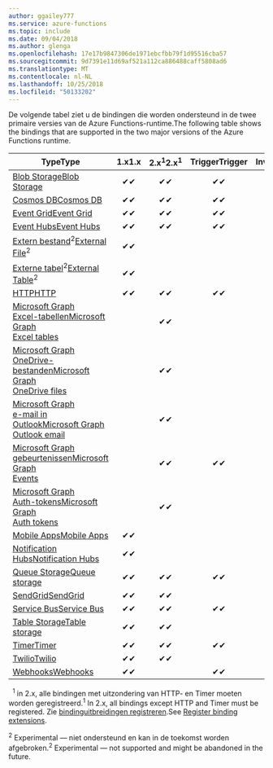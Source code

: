 ```yaml
---
author: ggailey777
ms.service: azure-functions
ms.topic: include
ms.date: 09/04/2018
ms.author: glenga
ms.openlocfilehash: 17e17b9847306de1971ebcfbb79f1d95516cba57
ms.sourcegitcommit: 9d7391e11d69af521a112ca886488caff5808ad6
ms.translationtype: MT
ms.contentlocale: nl-NL
ms.lasthandoff: 10/25/2018
ms.locfileid: "50133202"
---
```


<span data-ttu-id="0da27-101">De volgende tabel ziet u de bindingen die worden ondersteund in de twee primaire versies van de Azure Functions-runtime.</span><span class="sxs-lookup"><span data-stu-id="0da27-101">The following table shows the bindings that are supported in the two major versions of the Azure Functions runtime.</span></span>

| <span data-ttu-id="0da27-102">Type</span><span class="sxs-lookup"><span data-stu-id="0da27-102">Type</span></span> | <span data-ttu-id="0da27-103">1.x</span><span class="sxs-lookup"><span data-stu-id="0da27-103">1.x</span></span> | <span data-ttu-id="0da27-104">2.x<sup>1</sup></span><span class="sxs-lookup"><span data-stu-id="0da27-104">2.x<sup>1</sup></span></span> | <span data-ttu-id="0da27-105">Trigger</span><span class="sxs-lookup"><span data-stu-id="0da27-105">Trigger</span></span> | <span data-ttu-id="0da27-106">Invoer</span><span class="sxs-lookup"><span data-stu-id="0da27-106">Input</span></span> | <span data-ttu-id="0da27-107">Uitvoer</span><span class="sxs-lookup"><span data-stu-id="0da27-107">Output</span></span> |  
| ---- | :-: | :-: | :------: | :---: | :----: |
| [<span data-ttu-id="0da27-108">Blob Storage</span><span class="sxs-lookup"><span data-stu-id="0da27-108">Blob Storage</span></span>](../articles/azure-functions/functions-bindings-storage-blob.md)          |<span data-ttu-id="0da27-109">✔</span><span class="sxs-lookup"><span data-stu-id="0da27-109">✔</span></span>|<span data-ttu-id="0da27-110">✔</span><span class="sxs-lookup"><span data-stu-id="0da27-110">✔</span></span>|<span data-ttu-id="0da27-111">✔</span><span class="sxs-lookup"><span data-stu-id="0da27-111">✔</span></span>|<span data-ttu-id="0da27-112">✔</span><span class="sxs-lookup"><span data-stu-id="0da27-112">✔</span></span>|<span data-ttu-id="0da27-113">✔</span><span class="sxs-lookup"><span data-stu-id="0da27-113">✔</span></span>|  
| [<span data-ttu-id="0da27-114">Cosmos DB</span><span class="sxs-lookup"><span data-stu-id="0da27-114">Cosmos DB</span></span>](../articles/azure-functions/functions-bindings-documentdb.md)               |<span data-ttu-id="0da27-115">✔</span><span class="sxs-lookup"><span data-stu-id="0da27-115">✔</span></span>|<span data-ttu-id="0da27-116">✔</span><span class="sxs-lookup"><span data-stu-id="0da27-116">✔</span></span>|<span data-ttu-id="0da27-117">✔</span><span class="sxs-lookup"><span data-stu-id="0da27-117">✔</span></span>|<span data-ttu-id="0da27-118">✔</span><span class="sxs-lookup"><span data-stu-id="0da27-118">✔</span></span>|<span data-ttu-id="0da27-119">✔</span><span class="sxs-lookup"><span data-stu-id="0da27-119">✔</span></span>|  
| [<span data-ttu-id="0da27-120">Event Grid</span><span class="sxs-lookup"><span data-stu-id="0da27-120">Event Grid</span></span>](../articles/azure-functions/functions-bindings-event-grid.md)              |<span data-ttu-id="0da27-121">✔</span><span class="sxs-lookup"><span data-stu-id="0da27-121">✔</span></span>|<span data-ttu-id="0da27-122">✔</span><span class="sxs-lookup"><span data-stu-id="0da27-122">✔</span></span>|<span data-ttu-id="0da27-123">✔</span><span class="sxs-lookup"><span data-stu-id="0da27-123">✔</span></span>| | |  
| [<span data-ttu-id="0da27-124">Event Hubs</span><span class="sxs-lookup"><span data-stu-id="0da27-124">Event Hubs</span></span>](../articles/azure-functions/functions-bindings-event-hubs.md)              |<span data-ttu-id="0da27-125">✔</span><span class="sxs-lookup"><span data-stu-id="0da27-125">✔</span></span>|<span data-ttu-id="0da27-126">✔</span><span class="sxs-lookup"><span data-stu-id="0da27-126">✔</span></span>|<span data-ttu-id="0da27-127">✔</span><span class="sxs-lookup"><span data-stu-id="0da27-127">✔</span></span>| |<span data-ttu-id="0da27-128">✔</span><span class="sxs-lookup"><span data-stu-id="0da27-128">✔</span></span>|  
| <span data-ttu-id="0da27-129">[Extern bestand](../articles/azure-functions/functions-bindings-external-file.md)<sup>2</sup></span><span class="sxs-lookup"><span data-stu-id="0da27-129">[External File](../articles/azure-functions/functions-bindings-external-file.md)<sup>2</sup></span></span>    |<span data-ttu-id="0da27-130">✔</span><span class="sxs-lookup"><span data-stu-id="0da27-130">✔</span></span>|| |<span data-ttu-id="0da27-131">✔</span><span class="sxs-lookup"><span data-stu-id="0da27-131">✔</span></span>|<span data-ttu-id="0da27-132">✔</span><span class="sxs-lookup"><span data-stu-id="0da27-132">✔</span></span>|  
| <span data-ttu-id="0da27-133">[Externe tabel](../articles/azure-functions/functions-bindings-external-table.md)<sup>2</sup></span><span class="sxs-lookup"><span data-stu-id="0da27-133">[External Table](../articles/azure-functions/functions-bindings-external-table.md)<sup>2</sup></span></span>  |<span data-ttu-id="0da27-134">✔</span><span class="sxs-lookup"><span data-stu-id="0da27-134">✔</span></span>|| |<span data-ttu-id="0da27-135">✔</span><span class="sxs-lookup"><span data-stu-id="0da27-135">✔</span></span>|<span data-ttu-id="0da27-136">✔</span><span class="sxs-lookup"><span data-stu-id="0da27-136">✔</span></span>|  
| [<span data-ttu-id="0da27-137">HTTP</span><span class="sxs-lookup"><span data-stu-id="0da27-137">HTTP</span></span>](../articles/azure-functions/functions-bindings-http-webhook.md)             |<span data-ttu-id="0da27-138">✔</span><span class="sxs-lookup"><span data-stu-id="0da27-138">✔</span></span>|<span data-ttu-id="0da27-139">✔</span><span class="sxs-lookup"><span data-stu-id="0da27-139">✔</span></span>|<span data-ttu-id="0da27-140">✔</span><span class="sxs-lookup"><span data-stu-id="0da27-140">✔</span></span>| |<span data-ttu-id="0da27-141">✔</span><span class="sxs-lookup"><span data-stu-id="0da27-141">✔</span></span>|
| [<span data-ttu-id="0da27-142">Microsoft Graph<br/>Excel-tabellen</span><span class="sxs-lookup"><span data-stu-id="0da27-142">Microsoft Graph<br/>Excel tables</span></span>](../articles/azure-functions/functions-bindings-microsoft-graph.md)   ||<span data-ttu-id="0da27-143">✔</span><span class="sxs-lookup"><span data-stu-id="0da27-143">✔</span></span>| |<span data-ttu-id="0da27-144">✔</span><span class="sxs-lookup"><span data-stu-id="0da27-144">✔</span></span>|<span data-ttu-id="0da27-145">✔</span><span class="sxs-lookup"><span data-stu-id="0da27-145">✔</span></span>|
| [<span data-ttu-id="0da27-146">Microsoft Graph<br/>OneDrive-bestanden</span><span class="sxs-lookup"><span data-stu-id="0da27-146">Microsoft Graph<br/>OneDrive files</span></span>](../articles/azure-functions/functions-bindings-microsoft-graph.md) ||<span data-ttu-id="0da27-147">✔</span><span class="sxs-lookup"><span data-stu-id="0da27-147">✔</span></span>| |<span data-ttu-id="0da27-148">✔</span><span class="sxs-lookup"><span data-stu-id="0da27-148">✔</span></span>|<span data-ttu-id="0da27-149">✔</span><span class="sxs-lookup"><span data-stu-id="0da27-149">✔</span></span>|
| [<span data-ttu-id="0da27-150">Microsoft Graph<br/>e-mail in Outlook</span><span class="sxs-lookup"><span data-stu-id="0da27-150">Microsoft Graph<br/>Outlook email</span></span>](../articles/azure-functions/functions-bindings-microsoft-graph.md)  ||<span data-ttu-id="0da27-151">✔</span><span class="sxs-lookup"><span data-stu-id="0da27-151">✔</span></span>| | |<span data-ttu-id="0da27-152">✔</span><span class="sxs-lookup"><span data-stu-id="0da27-152">✔</span></span>|
| [<span data-ttu-id="0da27-153">Microsoft Graph<br/>gebeurtenissen</span><span class="sxs-lookup"><span data-stu-id="0da27-153">Microsoft Graph<br/>Events</span></span>](../articles/azure-functions/functions-bindings-microsoft-graph.md)         ||<span data-ttu-id="0da27-154">✔</span><span class="sxs-lookup"><span data-stu-id="0da27-154">✔</span></span>|<span data-ttu-id="0da27-155">✔</span><span class="sxs-lookup"><span data-stu-id="0da27-155">✔</span></span>|<span data-ttu-id="0da27-156">✔</span><span class="sxs-lookup"><span data-stu-id="0da27-156">✔</span></span>|<span data-ttu-id="0da27-157">✔</span><span class="sxs-lookup"><span data-stu-id="0da27-157">✔</span></span>|
| [<span data-ttu-id="0da27-158">Microsoft Graph<br/>Auth-tokens</span><span class="sxs-lookup"><span data-stu-id="0da27-158">Microsoft Graph<br/>Auth tokens</span></span>](../articles/azure-functions/functions-bindings-microsoft-graph.md)    ||<span data-ttu-id="0da27-159">✔</span><span class="sxs-lookup"><span data-stu-id="0da27-159">✔</span></span>| |<span data-ttu-id="0da27-160">✔</span><span class="sxs-lookup"><span data-stu-id="0da27-160">✔</span></span>| |
| [<span data-ttu-id="0da27-161">Mobile Apps</span><span class="sxs-lookup"><span data-stu-id="0da27-161">Mobile Apps</span></span>](../articles/azure-functions/functions-bindings-mobile-apps.md)             |<span data-ttu-id="0da27-162">✔</span><span class="sxs-lookup"><span data-stu-id="0da27-162">✔</span></span>| | |<span data-ttu-id="0da27-163">✔</span><span class="sxs-lookup"><span data-stu-id="0da27-163">✔</span></span>|<span data-ttu-id="0da27-164">✔</span><span class="sxs-lookup"><span data-stu-id="0da27-164">✔</span></span>|  
| [<span data-ttu-id="0da27-165">Notification Hubs</span><span class="sxs-lookup"><span data-stu-id="0da27-165">Notification Hubs</span></span>](../articles/azure-functions/functions-bindings-notification-hubs.md) |<span data-ttu-id="0da27-166">✔</span><span class="sxs-lookup"><span data-stu-id="0da27-166">✔</span></span>|| | |<span data-ttu-id="0da27-167">✔</span><span class="sxs-lookup"><span data-stu-id="0da27-167">✔</span></span>|
| [<span data-ttu-id="0da27-168">Queue Storage</span><span class="sxs-lookup"><span data-stu-id="0da27-168">Queue storage</span></span>](../articles/azure-functions/functions-bindings-storage-queue.md)         |<span data-ttu-id="0da27-169">✔</span><span class="sxs-lookup"><span data-stu-id="0da27-169">✔</span></span>|<span data-ttu-id="0da27-170">✔</span><span class="sxs-lookup"><span data-stu-id="0da27-170">✔</span></span>|<span data-ttu-id="0da27-171">✔</span><span class="sxs-lookup"><span data-stu-id="0da27-171">✔</span></span>| |<span data-ttu-id="0da27-172">✔</span><span class="sxs-lookup"><span data-stu-id="0da27-172">✔</span></span>|  
| [<span data-ttu-id="0da27-173">SendGrid</span><span class="sxs-lookup"><span data-stu-id="0da27-173">SendGrid</span></span>](../articles/azure-functions/functions-bindings-sendgrid.md)                   |<span data-ttu-id="0da27-174">✔</span><span class="sxs-lookup"><span data-stu-id="0da27-174">✔</span></span>|<span data-ttu-id="0da27-175">✔</span><span class="sxs-lookup"><span data-stu-id="0da27-175">✔</span></span>| | |<span data-ttu-id="0da27-176">✔</span><span class="sxs-lookup"><span data-stu-id="0da27-176">✔</span></span>|
| [<span data-ttu-id="0da27-177">Service Bus</span><span class="sxs-lookup"><span data-stu-id="0da27-177">Service Bus</span></span>](../articles/azure-functions/functions-bindings-service-bus.md)             |<span data-ttu-id="0da27-178">✔</span><span class="sxs-lookup"><span data-stu-id="0da27-178">✔</span></span>|<span data-ttu-id="0da27-179">✔</span><span class="sxs-lookup"><span data-stu-id="0da27-179">✔</span></span>|<span data-ttu-id="0da27-180">✔</span><span class="sxs-lookup"><span data-stu-id="0da27-180">✔</span></span>| |<span data-ttu-id="0da27-181">✔</span><span class="sxs-lookup"><span data-stu-id="0da27-181">✔</span></span>|  
| [<span data-ttu-id="0da27-182">Table Storage</span><span class="sxs-lookup"><span data-stu-id="0da27-182">Table storage</span></span>](../articles/azure-functions/functions-bindings-storage-table.md)         |<span data-ttu-id="0da27-183">✔</span><span class="sxs-lookup"><span data-stu-id="0da27-183">✔</span></span>|<span data-ttu-id="0da27-184">✔</span><span class="sxs-lookup"><span data-stu-id="0da27-184">✔</span></span>| |<span data-ttu-id="0da27-185">✔</span><span class="sxs-lookup"><span data-stu-id="0da27-185">✔</span></span>|<span data-ttu-id="0da27-186">✔</span><span class="sxs-lookup"><span data-stu-id="0da27-186">✔</span></span>|  
| [<span data-ttu-id="0da27-187">Timer</span><span class="sxs-lookup"><span data-stu-id="0da27-187">Timer</span></span>](../articles/azure-functions/functions-bindings-timer.md)                         |<span data-ttu-id="0da27-188">✔</span><span class="sxs-lookup"><span data-stu-id="0da27-188">✔</span></span>|<span data-ttu-id="0da27-189">✔</span><span class="sxs-lookup"><span data-stu-id="0da27-189">✔</span></span>|<span data-ttu-id="0da27-190">✔</span><span class="sxs-lookup"><span data-stu-id="0da27-190">✔</span></span>| | |
| [<span data-ttu-id="0da27-191">Twilio</span><span class="sxs-lookup"><span data-stu-id="0da27-191">Twilio</span></span>](../articles/azure-functions/functions-bindings-twilio.md)                       |<span data-ttu-id="0da27-192">✔</span><span class="sxs-lookup"><span data-stu-id="0da27-192">✔</span></span>|<span data-ttu-id="0da27-193">✔</span><span class="sxs-lookup"><span data-stu-id="0da27-193">✔</span></span>| | |<span data-ttu-id="0da27-194">✔</span><span class="sxs-lookup"><span data-stu-id="0da27-194">✔</span></span>|
| [<span data-ttu-id="0da27-195">Webhooks</span><span class="sxs-lookup"><span data-stu-id="0da27-195">Webhooks</span></span>](../articles/azure-functions/functions-bindings-http-webhook.md)             |<span data-ttu-id="0da27-196">✔</span><span class="sxs-lookup"><span data-stu-id="0da27-196">✔</span></span>||<span data-ttu-id="0da27-197">✔</span><span class="sxs-lookup"><span data-stu-id="0da27-197">✔</span></span>| |<span data-ttu-id="0da27-198">✔</span><span class="sxs-lookup"><span data-stu-id="0da27-198">✔</span></span>|
  
<span data-ttu-id="0da27-199"><sup>1</sup> in 2.x, alle bindingen met uitzondering van HTTP- en Timer moeten worden geregistreerd.</span><span class="sxs-lookup"><span data-stu-id="0da27-199"><sup>1</sup> In 2.x, all bindings except HTTP and Timer must be registered.</span></span> <span data-ttu-id="0da27-200">Zie [bindinguitbreidingen registreren](../articles/azure-functions/functions-triggers-bindings.md#register-binding-extensions).</span><span class="sxs-lookup"><span data-stu-id="0da27-200">See [Register binding extensions](../articles/azure-functions/functions-triggers-bindings.md#register-binding-extensions).</span></span>

<span data-ttu-id="0da27-201"><sup>2</sup> Experimental &mdash; niet ondersteund en kan in de toekomst worden afgebroken.</span><span class="sxs-lookup"><span data-stu-id="0da27-201"><sup>2</sup> Experimental &mdash; not supported and might be abandoned in the future.</span></span>
